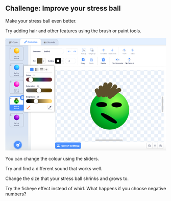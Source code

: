 ## Challenge: Improve your stress ball
Make your stress ball even better. 

Try adding hair and other features using the brush or paint tools.

![screenshot](images/balls-brush-paint.png)

You can change the colour using the sliders. 

Try and find a different sound that works well. 

Change the size that your stress ball shrinks and grows to.

Try the fisheye effect instead of whirl. What happens if you choose negative numbers?

